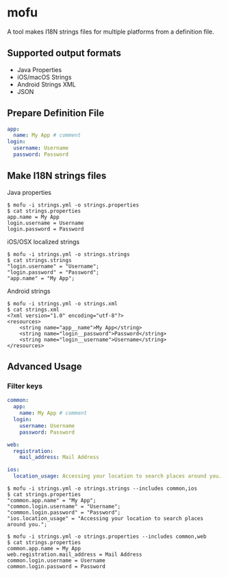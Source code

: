 # mofu

A tool makes I18N strings files for multiple platforms from a definition file.

## Supported output formats
- Java Properties
- iOS/macOS Strings
- Android Strings XML
- JSON

## Prepare Definition File

```yaml
app:
  name: My App # comment
login:
  username: Username
  password: Password
```

## Make I18N strings files

Java properties

```
$ mofu -i strings.yml -o strings.properties
$ cat strings.properties
app.name = My App
login.username = Username
login.password = Password
```

iOS/OSX localized strings

```
$ mofu -i strings.yml -o strings.strings
$ cat strings.strings
"login.username" = "Username";
"login.password" = "Password";
"app.name" = "My App";
```

Android strings

```
$ mofu -i strings.yml -o strings.xml
$ cat strings.xml
<?xml version="1.0" encoding="utf-8"?>
<resources>
    <string name="app__name">My App</string>
    <string name="login__password">Password</string>
    <string name="login__username">Username</string>
</resources>
```

## Advanced Usage

### Filter keys

```yaml
common:
  app:
    name: My App # comment
  login:
    username: Username
    password: Password

web:
  registration:
    mail_address: Mail Address

ios:
  location_usage: Accessing your location to search places around you.
```

```
$ mofu -i strings.yml -o strings.strings --includes common,ios
$ cat strings.properties
"common.app.name" = "My App";
"common.login.username" = "Username";
"common.login.password" = "Password";
"ios.location_usage" = "Accessing your location to search places around you.";
```

```
$ mofu -i strings.yml -o strings.properties --includes common,web
$ cat strings.properties
common.app.name = My App
web.registration.mail_address = Mail Address
common.login.username = Username
common.login.password = Password
```

